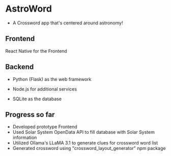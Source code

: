 # AstroWord

* A Crossword app that's centered around astronomy!

## Frontend

React Native for the Frontend

## Backend

* Python (Flask) as the web framework

* Node.js for additional services

* SQLite as the database

## Progress so far
* Developed prototype Frontend
* Used Solar System OpenData API to fill database with Solar System information
* Utilized Ollama's LLaMA 3.1 to generate clues for crossword word list
* Generated crossword using "crossword_layout_generator" npm package

